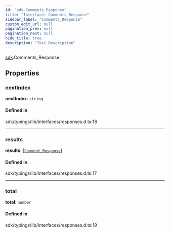 ```yaml
---
id: "sdk.Comments_Response"
title: "Interface: Comments_Response"
sidebar_label: "Comments_Response"
custom_edit_url: null
pagination_prev: null
pagination_next: null
hide_title: true
description: "Test Description"
---
```


[sdk](../namespaces/sdk.md).Comments_Response

## Properties

### nextIndex

 **nextIndex**: `string`

#### Defined in

sdk/typings/lib/interfaces/responses.d.ts:18

___

### results

 **results**: [[`Comment_Response`](sdk.Comment_Response.md)]

#### Defined in

sdk/typings/lib/interfaces/responses.d.ts:17

___

### total

 **total**: `number`

#### Defined in

sdk/typings/lib/interfaces/responses.d.ts:19
